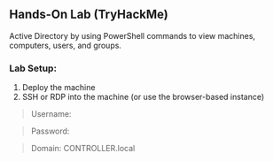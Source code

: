 ## Hands-On Lab (TryHackMe)
Active Directory by using PowerShell commands to view machines, computers, users, and groups.

### Lab Setup:
1. Deploy the machine
2. SSH or RDP into the machine (or use the browser-based instance)
<div> 
<blockquote>Username:</blockquote>
<blockquote>Password:</blockquote>
<blockquote>Domain: CONTROLLER.local</blockquote>
</div>
